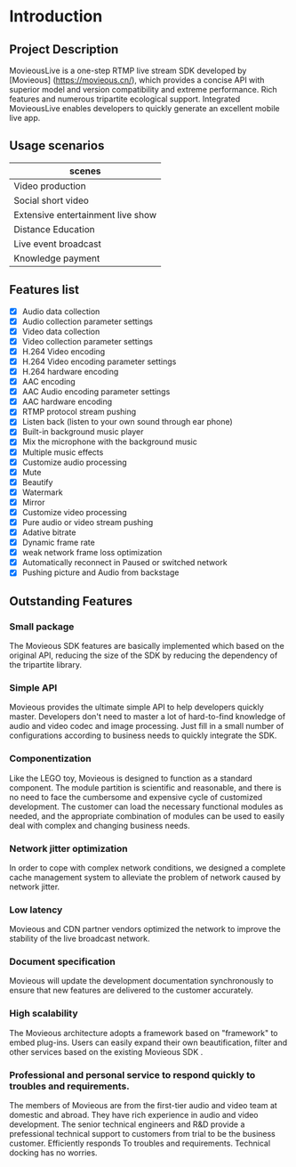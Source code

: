 # Introduction

## Project Description

MovieousLive is a one-step RTMP live stream SDK developed by [Movieous] (https://movieous.cn/), which provides a concise API with superior model and version compatibility and extreme performance. Rich features and numerous tripartite ecological support. Integrated MovieousLive enables developers to quickly generate an excellent mobile live app.

## Usage scenarios

| scenes |
| - |
| Video production |
| Social short video  |
| Extensive entertainment live show |
| Distance Education |
| Live event broadcast |
| Knowledge payment |

## Features list

- [x] Audio data collection
- [x] Audio collection parameter settings
- [x] Video data collection
- [x] Video collection parameter settings
- [x] H.264 Video encoding
- [x] H.264 Video encoding parameter settings
- [x] H.264 hardware encoding
- [x] AAC encoding
- [x] AAC Audio encoding parameter settings
- [x] AAC hardware encoding
- [x] RTMP protocol stream pushing
- [x] Listen back (listen to your own sound through ear phone)
- [x] Built-in background music player
- [x] Mix the microphone with the background music
- [x] Multiple music effects
- [x] Customize audio processing
- [x] Mute
- [x] Beautify
- [x] Watermark
- [x] Mirror 
- [x] Customize video processing
- [x] Pure audio or video stream pushing
- [x] Adative bitrate
- [x] Dynamic frame rate
- [x] weak network frame loss optimization
- [x] Automatically reconnect in Paused or switched network 
- [x] Pushing picture and Audio from backstage 

## Outstanding Features

### Small package

The Movieous SDK features are basically implemented which based on the original API, reducing the size of the SDK by reducing the dependency of the tripartite library. 

### Simple API

Movieous provides the ultimate simple API to help developers quickly master. Developers don't need to master a lot of hard-to-find knowledge of audio and video codec and image processing. Just fill in a small number of configurations according to business needs to quickly integrate the SDK.

### Componentization

Like the LEGO toy, Movieous is designed to function as a standard component. The module partition is scientific and reasonable, and there is no need to face the cumbersome and expensive cycle of customized development. The customer can load the necessary functional modules as needed, and the appropriate combination of modules can be used to easily deal with complex and changing business needs.

### Network jitter optimization

In order to cope with complex network conditions, we designed a complete cache management system to alleviate the problem of network caused by network jitter.

### Low latency

Movieous and CDN partner vendors optimized the network to improve the stability of the live broadcast network.

### Document specification

Movieous will update the development documentation synchronously to ensure that new features are delivered to the customer accurately.

### High scalability

The Movieous architecture adopts a framework based on "framework" to embed plug-ins. Users can easily expand their own beautification, filter and other services based on the existing Movieous SDK .

### Professional and personal service to respond quickly to troubles and requirements.

The members of Movieous are from the first-tier audio and video team at domestic and abroad. They have rich experience in audio and video development. The senior technical engineers and R&D provide a prefessional technical support to customers from trial to be the business customer. Efficiently responds To troubles and requirements. Technical docking has no worries.
